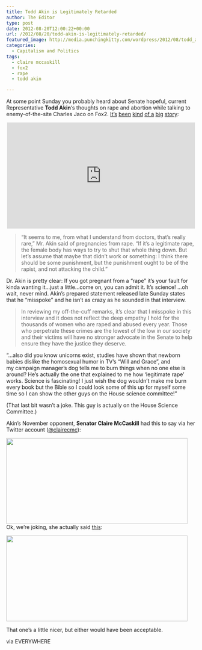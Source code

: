```yaml
---
title: Todd Akin is Legitimately Retarded
author: The Editor
type: post
date: 2012-08-20T12:00:22+00:00
url: /2012/08/20/todd-akin-is-legitimately-retarded/
featured_image: http://media.punchingkitty.com/wordpress/2012/08/todd_akin.jpeg
categories:
  - Capitalism and Politics
tags:
  - claire mccaskill
  - fox2
  - rape
  - todd akin

---
```

At some point Sunday you probably heard about Senate hopeful, current Representative **Todd Akin**&#8216;s thoughts on rape and abortion while talking to enemy-of-the-site Charles Jaco on Fox2. <a href="http://gawker.com/5936050/republican-senate-nominee-explains-that-women-dont-really-get-pregnant-from-legitimate-rape" target="_blank">It&#8217;s</a> <a href="http://www.nytimes.com/2012/08/20/us/politics/todd-akin-provokes-ire-with-legitimate-rape-comment.html" target="_blank">been</a> <a href="http://www.latimes.com/news/politics/la-pn-rep-todd-akin-no-pregnancy-from-legitimate-rape-20120819,0,7447581.story" target="_blank">kind</a> <a href="http://www.cbsnews.com/8301-250_162-57496087/mo-rep-todd-akin-rape-rarely-leads-to-pregnancy/" target="_blank">of a</a> <a href="http://www.usatoday.com/news/washington/story/2012-08-19/todd-akin-rape/57146944/1" target="_blank">big</a> <a href="http://www.forbes.com/sites/daviddisalvo/2012/08/19/republican-senate-nominee-todd-akin-victims-of-legitimate-rape-dont-get-pregnant/" target="_blank">story</a>:

<span class="embed-youtube" style="text-align:center; display: block;"><iframe class='youtube-player' type='text/html' width='500' height='282' src='http://www.youtube.com/embed/yKa5CY-KOHc?version=3&#038;rel=1&#038;fs=1&#038;autohide=2&#038;showsearch=0&#038;showinfo=1&#038;iv_load_policy=1&#038;wmode=transparent' allowfullscreen='true' style='border:0;'></iframe></span>

> “It seems to me, from what I understand from doctors, that’s really rare,” Mr. Akin said of pregnancies from rape. “If it’s a legitimate rape, the female body has ways to try to shut that whole thing down. But let’s assume that maybe that didn’t work or something: I think there should be some punishment, but the punishment ought to be of the rapist, and not attacking the child.”

Dr. Akin is pretty clear: If you got pregnant from a &#8220;rape&#8221; it&#8217;s your fault for kinda wanting it&#8230;just a little&#8230;come on, you can admit it. It&#8217;s science! &#8230;oh wait, never mind. Akin&#8217;s prepared statement released late Sunday states that he &#8220;misspoke&#8221; and he isn&#8217;t as crazy as he sounded in that interview.

> In reviewing my off-the-cuff remarks, it&#8217;s clear that I misspoke in this interview and it does not reflect the deep empathy I hold for the thousands of women who are raped and abused every year. Those who perpetrate these crimes are the lowest of the low in our society and their victims will have no stronger advocate in the Senate to help ensure they have the justice they deserve.

&#8220;&#8230;also did you know unicorns exist, studies have shown that newborn babies dislike the homosexual humor in TV&#8217;s &#8220;Will and Grace&#8221;, and my campaign manager&#8217;s dog tells me to burn things when no one else is around? He&#8217;s actually the one that explained to me how &#8216;legitimate rape&#8217; works. Science is fascinating! I just wish the dog wouldn&#8217;t make me burn every book but the Bible so I could look some of this up for myself some time so I can show the other guys on the House science committee!&#8221;

(That last bit wasn&#8217;t a joke. This guy is actually on the House Science Committee.)

Akin&#8217;s November opponent, **Senator Claire McCaskill** had this to say via her Twitter account (<a href="http://twitter.com/clairecmc" target="_blank">@clairecmc</a>):

[<img class="aligncenter size-full wp-image-14430" title="mccaskill_twitter_akin_fake" src="http://media.punchingkitty.com/wordpress/2012/08/mccaskill_twitter_akin_fake.jpg" alt="" width="482" height="228" />][1]Ok, we&#8217;re joking, she actually said <a href="http://twitter.com/clairecmc/status/237269916342943744" target="_blank">this</a>:

[<img class="aligncenter size-full wp-image-14431" title="mccaskill_twitter_akin_real" src="http://media.punchingkitty.com/wordpress/2012/08/mccaskill_twitter_akin_real.jpg" alt="" width="482" height="228" />][2]

That one&#8217;s a little nicer, but either would have been acceptable.

via EVERYWHERE

 [1]: http://media.punchingkitty.com/wordpress/2012/08/mccaskill_twitter_akin_fake.jpg
 [2]: http://media.punchingkitty.com/wordpress/2012/08/mccaskill_twitter_akin_real.jpg
